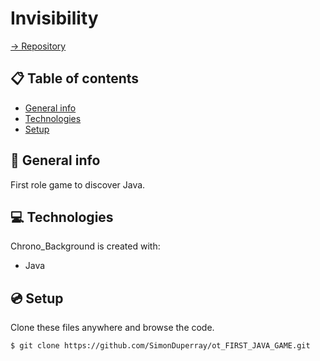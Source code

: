# Invisibility

[-> Repository](https://github.com/SimonDuperray/ot_FIRST_JAVA_GAME)

## :clipboard: Table of contents
* [General info](#general-info)
* [Technologies](#technologies)
* [Setup](#setup)

## :page_facing_up: General info
First role game to discover Java.
	
## :computer: Technologies
Chrono_Background is created with:
* Java
	
## :cd: Setup
Clone these files anywhere and browse the code.
```batch
$ git clone https://github.com/SimonDuperray/ot_FIRST_JAVA_GAME.git
```
